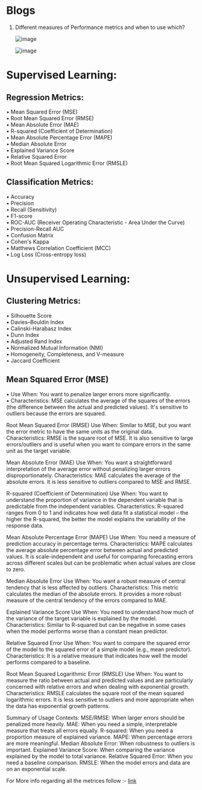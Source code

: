 # Blogs 


1) Different measures of Performance metrics and when to use which?

   ![image](https://github.com/LetsDoIt298/Blogs/assets/90137904/d6feb9c7-3762-4fe8-aa45-0327fb466135)

   ![image](https://github.com/LetsDoIt298/Blogs/assets/90137904/042042ea-68c0-446d-b8ff-44dc8f608f60)



# Supervised Learning:
## Regression Metrics:
•	Mean Squared Error (MSE)  <br>
•	Root Mean Squared Error (RMSE) <br>
•	Mean Absolute Error (MAE)  <br>
•	R-squared (Coefficient of Determination) <br>
•	Mean Absolute Percentage Error (MAPE) <br>
•	Median Absolute Error <br>
•	Explained Variance Score <br>
•	Relative Squared Error <br>
•	Root Mean Squared Logarithmic Error (RMSLE)

## Classification Metrics:
•	Accuracy <br>
•	Precision <br>
•	Recall (Sensitivity) <br>
•	F1-score <br>
•	ROC-AUC (Receiver Operating Characteristic - Area Under the Curve) <br>
•	Precision-Recall AUC <br>
•	Confusion Matrix <br>
•	Cohen's Kappa <br>
•	Matthews Correlation Coefficient (MCC) <br>
•	Log Loss (Cross-entropy loss) <br>
# Unsupervised Learning:
## Clustering Metrics:
•	Silhouette Score <br>
•	Davies–Bouldin Index <br>
•	Calinski-Harabasz Index <br>
•	Dunn Index <br>
•	Adjusted Rand Index <br>
•	Normalized Mutual Information (NMI) <br>
•	Homogeneity, Completeness, and V-measure <br>
•	Jaccard Coefficient

## Mean Squared Error (MSE)
•	Use When: You want to penalize larger errors more significantly. <br>
•	Characteristics: MSE calculates the average of the squares of the errors (the difference between the actual and predicted values). It's sensitive to outliers because the errors are squared. <br>

Root Mean Squared Error (RMSE)
Use When: Similar to MSE, but you want the error metric to have the same units as the original data. <br>
Characteristics: RMSE is the square root of MSE. It is also sensitive to large errors/outliers and is useful when you want to compare errors in the same unit as the target variable.

Mean Absolute Error (MAE)
Use When: You want a straightforward interpretation of the average error without penalizing larger errors disproportionately.
Characteristics: MAE calculates the average of the absolute errors. It is less sensitive to outliers compared to MSE and RMSE.

R-squared (Coefficient of Determination)
Use When: You want to understand the proportion of variance in the dependent variable that is predictable from the independent variables.
Characteristics: R-squared ranges from 0 to 1 and indicates how well data fit a statistical model – the higher the R-squared, the better the model explains the variability of the response data.

Mean Absolute Percentage Error (MAPE)
Use When: You need a measure of prediction accuracy in percentage terms.
Characteristics: MAPE calculates the average absolute percentage error between actual and predicted values. It is scale-independent and useful for comparing forecasting errors across different scales but can be problematic when actual values are close to zero.

Median Absolute Error
Use When: You want a robust measure of central tendency that is less affected by outliers.
Characteristics: This metric calculates the median of the absolute errors. It provides a more robust measure of the central tendency of the errors compared to MAE.

Explained Variance Score
Use When: You need to understand how much of the variance of the target variable is explained by the model.
Characteristics: Similar to R-squared but can be negative in some cases when the model performs worse than a constant mean predictor.

Relative Squared Error
Use When: You want to compare the squared error of the model to the squared error of a simple model (e.g., mean predictor).
Characteristics: It is a relative measure that indicates how well the model performs compared to a baseline.

Root Mean Squared Logarithmic Error (RMSLE)
Use When: You want to measure the ratio between actual and predicted values and are particularly concerned with relative errors and when dealing with exponential growth.
Characteristics: RMSLE calculates the square root of the mean squared logarithmic errors. It is less sensitive to outliers and more appropriate when the data has exponential growth patterns.

Summary of Usage Contexts:
MSE/RMSE: When larger errors should be penalized more heavily.
MAE: When you need a simple, interpretable measure that treats all errors equally.
R-squared: When you need a proportion measure of explained variance.
MAPE: When percentage errors are more meaningful.
Median Absolute Error: When robustness to outliers is important.
Explained Variance Score: When comparing the variance explained by the model to total variance.
Relative Squared Error: When you need a baseline comparison.
RMSLE: When the model errors and data are on an exponential scale.


For More info regarding all the metrices follow :-
[link](https://neptune.ai/blog/performance-metrics-in-machine-learning-complete-guide)
